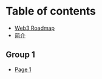 # Table of contents

* [Web3 Roadmap](README.md)
* [简介](jian-jie.md)

## Group 1

* [Page 1](group-1/page-1.md)
